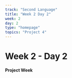 ```yaml
---
track: "Second Language"
title: "Week 2 Day 2"
week: 2
day: 2
type: "homepage"
topics: "Project 4"
---
```



# Week 2 - Day 2

#### Project Week